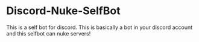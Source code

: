 # Discord-Nuke-SelfBot
This is a self bot for discord. This is basically a bot in your discord account and this selfbot can nuke servers!
